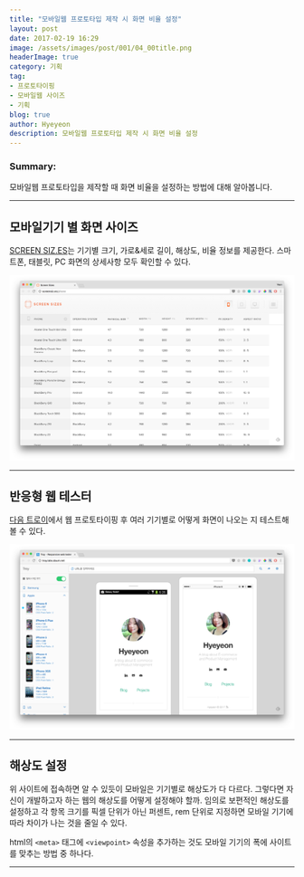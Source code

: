 ```yaml
---
title: "모바일웹 프로토타입 제작 시 화면 비율 설정"
layout: post
date: 2017-02-19 16:29
image: /assets/images/post/001/04_00title.png
headerImage: true
category: 기획
tag:
- 프로토타이핑
- 모바일웹 사이즈
- 기획
blog: true
author: Hyeyeon
description: 모바일웹 프로토타입 제작 시 화면 비율 설정
---
```


### Summary:

모바일웹 프로토타입을 제작할 때 화면 비율을 설정하는 방법에 대해 알아봅니다.

---

## 모바일기기 별 화면 사이즈

[SCREEN SIZ.ES](http://screensiz.es/phone)는 기기별 크기, 가로&세로 길이, 해상도, 비율 정보를 제공한다. 스마트폰, 태블릿, PC 화면의 상세사항 모두 확인할 수 있다.

![](/assets/images/post/001/73_01.png)

---

## 반응형 웹 테스터

[다음 트로이](http://troy.labs.daum.net/)에서 웹 프로토타이핑 후 여러 기기별로 어떻게 화면이 나오는 지 테스트해볼 수 있다.

![](/assets/images/post/001/73_02.png)

---

## 해상도 설정

위 사이트에 접속하면 알 수 있듯이 모바일은 기기별로 해상도가 다 다르다. 그렇다면 자신이 개발하고자 하는 웹의 해상도를 어떻게 설정해야 할까. 임의로 보편적인 해상도를 설정하고 각 항목 크기를 픽셀 단위가 아닌 퍼센트, rem 단위로 지정하면 모바일 기기에 따라 차이가 나는 것을 줄일 수 있다.

html의 `<meta>` 태그에 `<viewpoint>` 속성을 추가하는 것도 모바일 기기의 폭에 사이트를 맞추는 방법 중 하나다.

---
